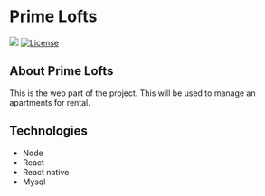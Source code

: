 # Prime Lofts

<p>
  <img src="https://img.shields.io/badge/made%20by-RICHARD%20BREHMER-04D361?style=flat-square">
  <a href="https://opensource.org/licenses/MIT">
    <img alt="License" src="https://img.shields.io/badge/license-MIT-04D361?style=flat-square">
  </a>
</p>

## About Prime Lofts

This is the web part of the project. This will be used to manage an apartments for rental.

## Technologies

- Node
- React
- React native
- Mysql